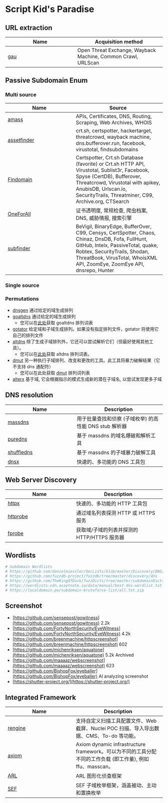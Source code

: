 # Script Kid's Paradise

## URL extraction

<table><thead><tr><th width="207">Name</th><th>Acquisition method</th></tr></thead><tbody><tr><td><a href="https://github.com/lc/gau">gau</a></td><td>Open Threat Exchange, Wayback Machine, Common Crawl, URLScan</td></tr></tbody></table>

## Passive Subdomain Enum

### Multi source

<table><thead><tr><th width="202">Name</th><th>Source</th></tr></thead><tbody><tr><td><a href="https://github.com/owasp-amass/amass">amass</a></td><td>APIs, Certificates, DNS, Routing, Scraping, Web Archives, WHOIS</td></tr><tr><td><a href="https://github.com/tomnomnom/assetfinder">assetfinder</a></td><td>crt.sh, certspotter, hackertarget, threatcrowd, wayback machine, dns.bufferover.run, facebook, virustotal, findsubdomains</td></tr><tr><td><a href="https://github.com/Findomain/Findomain/">Findomain</a></td><td>Certspotter, Crt.sh Database (favorite) or Crt.sh HTTP API, Virustotal, Sublist3r, Facebook, Spyse (CertDB), Bufferover, Threatcrowd, Virustotal with apikey, AnubisDB, Urlscan.io, SecurityTrails, Threatminer, C99, Archive.org, CTSearch</td></tr><tr><td><a href="https://github.com/shmilylty/OneForAll">OneForAll</a></td><td>证书透明度, 常规检查, 爬虫档案, DNS, 威胁情报, 搜索引擎</td></tr><tr><td><a href="https://github.com/projectdiscovery/subfinder">subfinder</a></td><td>BeVigil, BinaryEdge, BufferOver, C99, Censys, CertSpotter, Chaos, Chinaz, DnsDB, Fofa, FullHunt, GitHub, Intelx, PassiveTotal, quake, Robtex, SecurityTrails, Shodan, ThreatBook, VirusTotal, WhoisXML API, ZoomEye, ZoomEye API, dnsrepo, Hunter</td></tr></tbody></table>

### &#x20;Single source

### Permutations

* [dnsgen](https://github.com/ProjectAnte/dnsgen) 通过给定的域生成排列
* [goaltdns](https://github.com/subfinder/goaltdns) 通过给定的域生成排列
  * 您可以在[此处](https://github.com/subfinder/goaltdns/blob/master/words.txt)获取 goaltdns 排列词表
* [gotator](https://github.com/Josue87/gotator) 给定域和子域生成排列。如果没有指定排列文件，gotator 将使用它自己的排列文件
* [altdns](https://github.com/infosec-au/altdns) 除了生成子域排列外，它还可以尝试解析它们（但最好使用其他工具）。
  * 您可以在[此处](https://github.com/infosec-au/altdns/blob/master/words.txt)获取 altdns 排列词表。
* [dmut](https://github.com/bp0lr/dmut) 另一种执行子域排列、改变和更改的工具。此工具将暴力破解结果（它不支持 dns 通配符）
  * 您可以在此处获取 [dmut](https://raw.githubusercontent.com/bp0lr/dmut/main/words.txt) 排列词列表
* [alterx](https://github.com/projectdiscovery/alterx) 基于域, 它会根据指示的模式生成新的潜在子域名, 以尝试发现更多子域

## **DNS** resolution

<table><thead><tr><th width="205">Name</th><th>Description</th></tr></thead><tbody><tr><td><a href="https://github.com/blechschmidt/massdns">massdns</a></td><td>用于批量查找和侦察 (子域枚举) 的高性能 DNS stub 解析器</td></tr><tr><td><a href="https://github.com/d3mondev/puredns/">puredns</a></td><td>基于 massdns 的域名爆破和解析工具</td></tr><tr><td><a href="https://github.com/projectdiscovery/shuffledns">shuffledns</a></td><td>基于 massdns 的子域暴力破解工具</td></tr><tr><td><a href="https://github.com/projectdiscovery/dnsx">dnsx</a></td><td>快速的、多功能的 DNS 工具包</td></tr></tbody></table>

## Web Server Discovery

<table><thead><tr><th width="203">Name</th><th>Description</th></tr></thead><tbody><tr><td><a href="https://github.com/projectdiscovery/httpx">httpx</a></td><td>快速的、多功能的 HTTP 工具包</td></tr><tr><td><a href="https://github.com/tomnomnom/httprobe">httprobe</a></td><td>通过域名列表探测 HTTP 或 HTTPS 服务</td></tr><tr><td><a href="https://github.com/theblackturtle/fprobe">fprobe</a></td><td>获取域/子域的列表并探测的 HTTP/HTTPS 服务器</td></tr></tbody></table>

## **Wordlists**

```bash
# Subdomain Wordlists
# https://github.com/danielmiessler/SecLists/blob/master/Discovery/DNS/
# https://github.com/fuzzdb-project/fuzzdb/tree/master/discovery/dns
# https://github.com/TheKingOfDuck/fuzzDicts/tree/master/subdomainDicts
# https://wordlists-cdn.assetnote.io/data/manual/best-dns-wordlist.txt
# https://localdomain.pw/subdomain-bruteforce-list/all.txt.zip
```

## Screenshot

* [https://github.com/sensepost/gowitness](https://github.com/sensepost/gowitness) 2.2k
* [https://github.com/FortyNorthSecurity/EyeWitness](https://github.com/FortyNorthSecurity/EyeWitness) 4.2k
* [https://github.com/breenmachine/httpscreenshot](https://github.com/breenmachine/httpscreenshot) 602
* [https://github.com/michenriksen/aquatone](https://github.com/michenriksen/aquatone) 5.2k Archived
* [https://github.com/maaaaz/webscreenshot](https://github.com/maaaaz/webscreenshot) 623
* [https://github.com/BishopFox/eyeballer](https://github.com/BishopFox/eyeballer) AI analyzing screenshot
* [https://shutter-project.org/](https://shutter-project.org/)

## **Integrated Framework**

<table><thead><tr><th width="202">Name</th><th>Description</th></tr></thead><tbody><tr><td><a href="https://github.com/yogeshojha/rengine">rengine</a></td><td>支持自定义扫描工具配置文件、Web 截屏、Nuclei POC 扫描、导入导出数据、CMS、To-do 等功能。</td></tr><tr><td><a href="https://github.com/pry0cc/axiom">axiom</a></td><td>Axiom dynamic infrastructure framework。可以为不同的工具分配不同的工作负载 (即工作量), 例如 ffu、masscan。</td></tr><tr><td><a href="https://github.com/TophantTechnology/ARL/">ARL</a></td><td>ARL 图形化侦查框架</td></tr><tr><td><a href="https://github.com/remonsec/SEF">SEF</a></td><td>SEF 子域枚举框架，涵盖被动、主动和置换枚举</td></tr></tbody></table>
